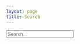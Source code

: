 ```yaml
---
layout: page
title: Search
---
```


<div id="search-container">
  <input type="text" id="search-input" placeholder="Search...">
  <ul id="results-container"></ul>
</div>

<script src="{{ '/assets/js/search.js' | relative_url }}"></script>
